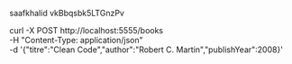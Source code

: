 saafkhalid
vkBbqsbk5LTGnzPv

curl -X POST http://localhost:5555/books \
  -H "Content-Type: application/json" \
  -d '{"titre":"Clean Code","author":"Robert C. Martin","publishYear":2008}'

